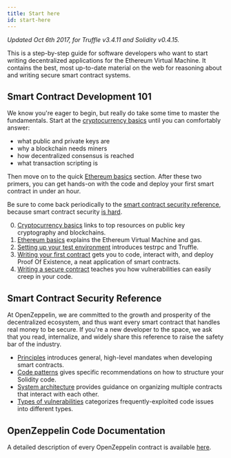 ```yaml
---
title: Start here
id: start-here
---
```


*Updated Oct 6th 2017, for Truffle v3.4.11 and Solidity v0.4.15.*

This is a step-by-step guide for software developers who want to start writing
decentralized applications for the Ethereum Virtual Machine. It contains the best,
most up-to-date material on the web for reasoning about and writing secure smart contract systems.

## Smart Contract Development 101

We know you're eager to begin, but really do take some time to master the
fundamentals. Start at the [cryptocurrency basics](cryptocurrency-basics.md)
until you can comfortably answer:

- what public and private keys are
- why a blockchain needs miners
- how decentralized consensus is reached
- what transaction scripting is

Then move on to the quick [Ethereum basics](ethereum-basics.md)
section. After these two primers, you can get hands-on with the code and deploy
your first smart contract in under an hour.

Be sure to come back periodically to the [smart contract security reference](principles.md),
because smart contract security [is hard](https://twitter.com/lopp/status/989151422800330754).

0. [Cryptocurrency basics](cryptocurrency-basics.md) links to top resources on public key cryptography and blockchains.
1. [Ethereum basics](ethereum-basics.md) explains the Ethereum Virtual Machine and gas.
2. [Setting up your test environment](test-environment.md) introduces testrpc and Truffle.
3. [Writing your first contract](first-contract.md) gets you to code, interact with, and deploy Proof Of Existence, a neat application of smart contracts.
4. [Writing a secure contract](secure-contract.md) teaches you how vulnerabilities can easily creep in your code.


## Smart Contract Security Reference

At OpenZeppelin, we are committed to the growth and prosperity of the
decentralized ecosystem, and thus want every smart contract that handles real money to be
secure. If you're a new developer to the space, we ask that you read, internalize, 
and widely share this reference to raise the safety bar of the industry.

* [Principles](principles.md) introduces general, high-level mandates when developing smart contracts.
* [Code patterns](code-patterns.md) gives specific recommendations on how to structure your Solidity code.
* [System architecture](system-architecture.md) provides guidance on organizing multiple contracts that interact with each other.
* [Types of vulnerabilities](vulnerabilities.md) categorizes frequently-exploited code issues into different types.



## OpenZeppelin Code Documentation

A detailed description of every OpenZeppelin contract is available [here](https://openzeppelin.org/api/docs/crowdsale_Crowdsale.html).

